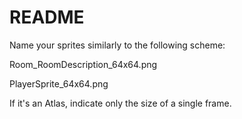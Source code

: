 # README
Name your sprites similarly to the following scheme:

Room_RoomDescription_64x64.png

PlayerSprite_64x64.png

If it's an Atlas, indicate only the size of a single frame.